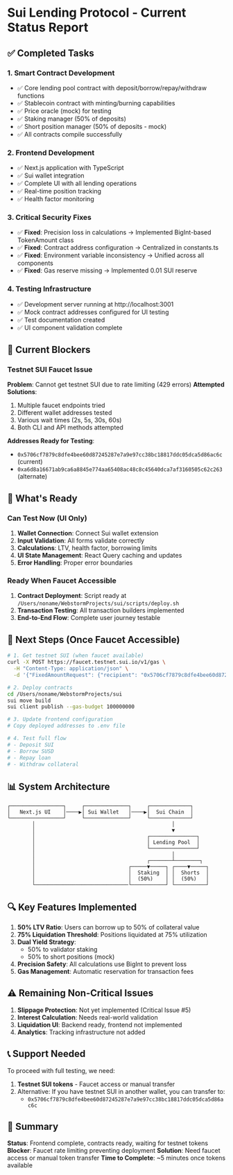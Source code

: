 # Sui Lending Protocol - Current Status Report

## ✅ Completed Tasks

### 1. Smart Contract Development
- ✅ Core lending pool contract with deposit/borrow/repay/withdraw functions
- ✅ Stablecoin contract with minting/burning capabilities
- ✅ Price oracle (mock) for testing
- ✅ Staking manager (50% of deposits)
- ✅ Short position manager (50% of deposits - mock)
- ✅ All contracts compile successfully

### 2. Frontend Development
- ✅ Next.js application with TypeScript
- ✅ Sui wallet integration
- ✅ Complete UI with all lending operations
- ✅ Real-time position tracking
- ✅ Health factor monitoring

### 3. Critical Security Fixes
- ✅ **Fixed**: Precision loss in calculations → Implemented BigInt-based TokenAmount class
- ✅ **Fixed**: Contract address configuration → Centralized in constants.ts
- ✅ **Fixed**: Environment variable inconsistency → Unified across all components
- ✅ **Fixed**: Gas reserve missing → Implemented 0.01 SUI reserve

### 4. Testing Infrastructure
- ✅ Development server running at http://localhost:3001
- ✅ Mock contract addresses configured for UI testing
- ✅ Test documentation created
- ✅ UI component validation complete

## 🚧 Current Blockers

### Testnet SUI Faucet Issue
**Problem**: Cannot get testnet SUI due to rate limiting (429 errors)
**Attempted Solutions**:
1. Multiple faucet endpoints tried
2. Different wallet addresses tested
3. Various wait times (2s, 5s, 30s, 60s)
4. Both CLI and API methods attempted

**Addresses Ready for Testing**:
- `0x5706cf7879c8dfe4bee60d87245287e7a9e97cc38bc18817ddc05dca5d86ac6c` (current)
- `0xa6d8a16671ab9ca6a8845e774aa65408ac48c8c45640dca7af3160505c62c263` (alternate)

## 📝 What's Ready

### Can Test Now (UI Only)
1. **Wallet Connection**: Connect Sui wallet extension
2. **Input Validation**: All forms validate correctly
3. **Calculations**: LTV, health factor, borrowing limits
4. **UI State Management**: React Query caching and updates
5. **Error Handling**: Proper error boundaries

### Ready When Faucet Accessible
1. **Contract Deployment**: Script ready at `/Users/noname/WebstormProjects/sui/scripts/deploy.sh`
2. **Transaction Testing**: All transaction builders implemented
3. **End-to-End Flow**: Complete user journey testable

## 🔄 Next Steps (Once Faucet Accessible)

```bash
# 1. Get testnet SUI (when faucet available)
curl -X POST https://faucet.testnet.sui.io/v1/gas \
  -H "Content-Type: application/json" \
  -d '{"FixedAmountRequest": {"recipient": "0x5706cf7879c8dfe4bee60d87245287e7a9e97cc38bc18817ddc05dca5d86ac6c"}}'

# 2. Deploy contracts
cd /Users/noname/WebstormProjects/sui
sui move build
sui client publish --gas-budget 100000000

# 3. Update frontend configuration
# Copy deployed addresses to .env file

# 4. Test full flow
# - Deposit SUI
# - Borrow SUSD
# - Repay loan
# - Withdraw collateral
```

## 📊 System Architecture

```
┌─────────────────┐     ┌──────────────┐     ┌─────────────┐
│   Next.js UI    │────▶│ Sui Wallet   │────▶│  Sui Chain  │
└─────────────────┘     └──────────────┘     └─────────────┘
        │                                            │
        │                                            ▼
        │                                    ┌───────────────┐
        │                                    │ Lending Pool  │
        │                                    └───────────────┘
        │                                            │
        │                                    ┌───────┴────────┐
        │                              ┌─────▼─────┐ ┌────▼─────┐
        │                              │  Staking  │ │  Shorts  │
        │                              │  (50%)    │ │  (50%)   │
        └──────────────────────────────└───────────┘ └──────────┘
```

## 🔍 Key Features Implemented

1. **50% LTV Ratio**: Users can borrow up to 50% of collateral value
2. **75% Liquidation Threshold**: Positions liquidated at 75% utilization
3. **Dual Yield Strategy**:
   - 50% to validator staking
   - 50% to short positions (mock)
4. **Precision Safety**: All calculations use BigInt to prevent loss
5. **Gas Management**: Automatic reservation for transaction fees

## ⚠️ Remaining Non-Critical Issues

1. **Slippage Protection**: Not yet implemented (Critical Issue #5)
2. **Interest Calculation**: Needs real-world validation
3. **Liquidation UI**: Backend ready, frontend not implemented
4. **Analytics**: Tracking infrastructure not added

## 📞 Support Needed

To proceed with full testing, we need:
1. **Testnet SUI tokens** - Faucet access or manual transfer
2. Alternative: If you have testnet SUI in another wallet, you can transfer to:
   - `0x5706cf7879c8dfe4bee60d87245287e7a9e97cc38bc18817ddc05dca5d86ac6c`

## 🎯 Summary

**Status**: Frontend complete, contracts ready, waiting for testnet tokens
**Blocker**: Faucet rate limiting preventing deployment
**Solution**: Need faucet access or manual token transfer
**Time to Complete**: ~5 minutes once tokens available